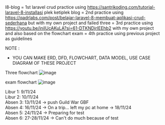 l8-blog = 1st laravel crud practice using https://santrikoding.com/tutorial-laravel-8-installasi plek ketiplek
blog = 2nd practice using https://qadrlabs.com/post/belajar-laravel-8-membuat-aplikasi-crud-sederhana but with my own project and failed
three = 3rd practice using https://youtu.be/iniIUcAKuLA?si=61-DTKNDjrIEEhb2 with my own project and also based on the flowchart
exam = 4th practice using previous project as guidelines

NOTE :
- YOU CAN MAKE ERD, DFD, FLOWCHART, DATA MODEL, USE CASE DIAGRAM OF THESE PROJECT

Three flowchart
![image](https://github.com/user-attachments/assets/24daa769-c234-4621-8211-32f592323902)

exam flowchart
![image](https://github.com/user-attachments/assets/45992ca6-ecd8-4536-b1ec-e6cd45f0e558)



Libur 1: 9/11/24 <br />
Libur 2: 10/11/24 <br />
Absen 3: 13/11/24 -> push Guild War GBF <br />
Absen 4: 16/11/24 -> On a trip... left my pc at home -> 18/11/24 <br />
Absen 5: 24/11/24 -> Preparing for test <br />
Absen 6: 27-28/11/24 -> Can't do much because of test
